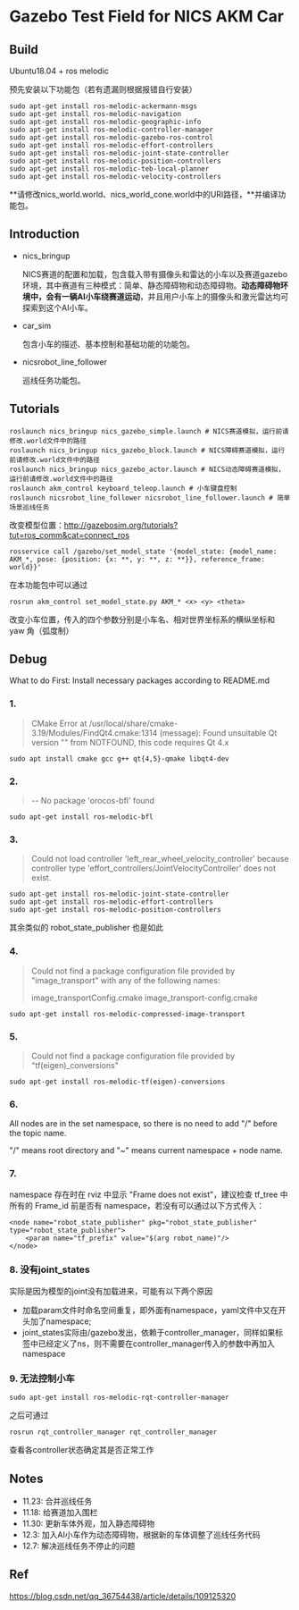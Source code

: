 # Gazebo Test Field for NICS AKM Car

## Build

Ubuntu18.04 + ros melodic

预先安装以下功能包（若有遗漏则根据报错自行安装）

```shell
sudo apt-get install ros-melodic-ackermann-msgs
sudo apt-get install ros-melodic-navigation
sudo apt-get install ros-melodic-geographic-info
sudo apt-get install ros-melodic-controller-manager
sudo apt-get install ros-melodic-gazebo-ros-control
sudo apt-get install ros-melodic-effort-controllers
sudo apt-get install ros-melodic-joint-state-controller
sudo apt-get install ros-melodic-position-controllers
sudo apt-get install ros-melodic-teb-local-planner
sudo apt-get install ros-melodic-velocity-controllers
```

**请修改nics_world.world、nics_world_cone.world中的URI路径，**并编译功能包。

## Introduction

- nics_bringup

  NICS赛道的配置和加载，包含载入带有摄像头和雷达的小车以及赛道gazebo环境，其中赛道有三种模式：简单、静态障碍物和动态障碍物。**动态障碍物环境中，会有一辆AI小车绕赛道运动**，并且用户小车上的摄像头和激光雷达均可探索到这个AI小车。

- car_sim

  包含小车的描述、基本控制和基础功能的功能包。

- nicsrobot_line_follower

  巡线任务功能包。

## Tutorials

```
roslaunch nics_bringup nics_gazebo_simple.launch # NICS赛道模拟，运行前请修改.world文件中的路径
roslaunch nics_bringup nics_gazebo_block.launch # NICS障碍赛道模拟，运行前请修改.world文件中的路径
roslaunch nics_bringup nics_gazebo_actor.launch # NICS动态障碍赛道模拟，运行前请修改.world文件中的路径
roslaunch akm_control keyboard_teleop.launch # 小车键盘控制
roslaunch nicsrobot_line_follower nicsrobot_line_follower.launch # 简单场景巡线任务
```

改变模型位置：http://gazebosim.org/tutorials?tut=ros_comm&cat=connect_ros

```
rosservice call /gazebo/set_model_state	'{model_state: {model_name: AKM_*, pose: {position: {x: **, y: **, z: **}}, reference_frame: world}}'
```

在本功能包中可以通过

```
rosrun akm_control set_model_state.py AKM_* <x> <y> <theta>
```

改变小车位置，传入的四个参数分别是小车名、相对世界坐标系的横纵坐标和 yaw 角（弧度制）

## Debug

What to do First: Install necessary packages according to README.md

### 1.

> CMake Error at /usr/local/share/cmake-3.19/Modules/FindQt4.cmake:1314 (message): Found unsuitable Qt version "" from NOTFOUND, this code requires Qt 4.x

```
sudo apt install cmake gcc g++ qt{4,5}-qmake libqt4-dev	
```

### 2.

> -- No package 'orocos-bfl' found

```
sudo apt-get install ros-melodic-bfl
```

### 3.

> Could not load controller 'left_rear_wheel_velocity_controller' because controller type 'effort_controllers/JointVelocityController' does not exist.

```
sudo apt-get install ros-melodic-joint-state-controller
sudo apt-get install ros-melodic-effort-controllers
sudo apt-get install ros-melodic-position-controllers
```

其余类似的 robot_state_publisher 也是如此

### 4.

> Could not find a package configuration file provided by "image_transport" with any of the following names:
>
> image_transportConfig.cmake image_transport-config.cmake

```
sudo apt-get install ros-melodic-compressed-image-transport
```

### 5.

> Could not find a package configuration file provided by "tf(eigen)_conversions"

```
sudo apt-get install ros-melodic-tf(eigen)-conversions
```

### 6.

All nodes are in the set namespace, so there is no need to add "/" before the topic name.

"/" means root directory and "~" means current namespace + node name.

### 7.

namespace 存在时在 rviz 中显示 "Frame does not exist"，建议检查 tf_tree 中所有的 Frame_id 前是否有 namespace，若没有可以通过以下方式传入：

```
<node name="robot_state_publisher" pkg="robot_state_publisher" type="robot_state_publisher">
    <param name="tf_prefix" value="$(arg robot_name)"/>
</node>
```

### 8. 没有joint_states

 实际是因为模型的joint没有加载进来，可能有以下两个原因

- 加载param文件时命名空间重复，即外面有namespace，yaml文件中又在开头加了namespace;
- joint_states实际由/gazebo发出，依赖于controller_manager，同样如果<gruop>标签中已经定义了ns，则不需要在controller_manager传入的参数中再加入namespace

### 9. 无法控制小车

```shell
sudo apt-get install ros-melodic-rqt-controller-manager
```

之后可通过

```shell
rosrun rqt_controller_manager rqt_controller_manager
```


查看各controller状态确定其是否正常工作

## Notes

- 11.23: 合并巡线任务 
- 11.18: 给赛道加入围栏
- 11.30: 更新车体外观，加入静态障碍物
- 12.3: 加入AI小车作为动态障碍物，根据新的车体调整了巡线任务代码
- 12.7: 解决巡线任务不停止的问题

## Ref

https://blog.csdn.net/qq_36754438/article/details/109125320


